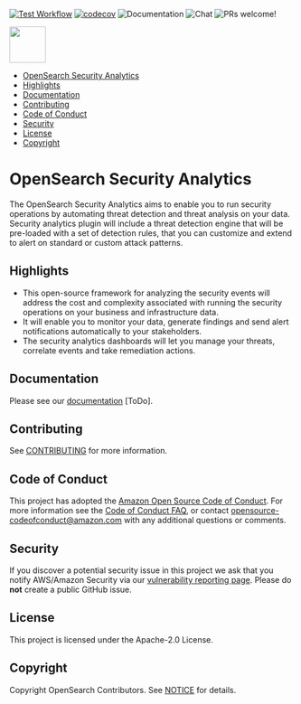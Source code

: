 [![Test Workflow](https://github.com/opensearch-project/security-analytics/workflows/Test%20Workflow/badge.svg)](https://github.com/opensearch-project/security-analytics/actions)
[![codecov](https://codecov.io/gh/opensearch-project/security-analytics/branch/main/graph/badge.svg)](https://codecov.io/gh/opensearch-project/security-analytics)
![Documentation](https://img.shields.io/badge/api-reference-blue.svg)
![Chat](https://img.shields.io/badge/chat-on%20forums-blue)
![PRs welcome!](https://img.shields.io/badge/PRs-welcome!-success)

<img src="https://opensearch.org/assets/brand/SVG/Logo/opensearch_logo_default.svg" height="64px"/>

- [OpenSearch Security Analytics](#opensearch-security-analytics)
- [Highlights](#highlights)
- [Documentation](#documentation)
- [Contributing](#contributing)
- [Code of Conduct](#code-of-conduct)
- [Security](#security)
- [License](#license)
- [Copyright](#copyright)

# OpenSearch Security Analytics

The OpenSearch Security Analytics aims to enable you to run security operations by automating threat detection and threat analysis on your data. Security analytics plugin will include a threat detection engine that will be pre-loaded with a set of detection rules, that you can customize and extend to alert on standard or custom attack patterns.

## Highlights

* This open-source framework for analyzing the security events will address the cost and complexity associated with running the security operations on your business and infrastructure data.
* It will enable you to monitor your data, generate findings and send alert notifications automatically to your stakeholders.
* The security analytics dashboards will let you manage your threats, correlate events and take remediation actions.


## Documentation

Please see our [documentation]() [ToDo].

## Contributing

See [CONTRIBUTING](CONTRIBUTING.md#security-issue-notifications) for more information.

## Code of Conduct

This project has adopted the [Amazon Open Source Code of Conduct](CODE_OF_CONDUCT.md). For more information see the [Code of Conduct FAQ](https://aws.github.io/code-of-conduct-faq), or contact [opensource-codeofconduct@amazon.com](mailto:opensource-codeofconduct@amazon.com) with any additional questions or comments.

## Security

If you discover a potential security issue in this project we ask that you notify AWS/Amazon Security via our [vulnerability reporting page](http://aws.amazon.com/security/vulnerability-reporting/). Please do **not** create a public GitHub issue.

## License

This project is licensed under the Apache-2.0 License.

## Copyright

Copyright OpenSearch Contributors. See [NOTICE](NOTICE) for details.
